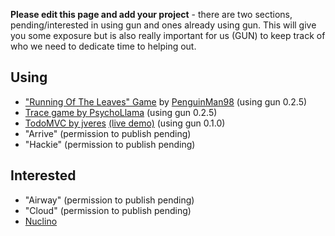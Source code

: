 **Please edit this page and add your project** - there are two sections, pending/interested in using gun and ones already using gun. This will give you some exposure but is also really important for us (GUN) to keep track of who we need to dedicate time to helping out.

## Using

  - ["Running Of The Leaves" Game](www.github.com/penguinman98/rotl) by [PenguinMan98](https://github.com/PenguinMan98) (using gun 0.2.5)
  - [Trace game by PsychoLlama](https://github.com/PsychoLlama/Trace) (using gun 0.2.5)
  - [TodoMVC by jveres](https://github.com/jveres/todomvc) [(live demo)](http://todos.loqali.com/) (using gun 0.1.0)
  - "Arrive" (permission to publish pending)
  - "Hackie" (permission to publish pending)

## Interested

  - "Airway" (permission to publish pending)
  - "Cloud" (permission to publish pending)
  - [Nuclino](https://nuclino.com)